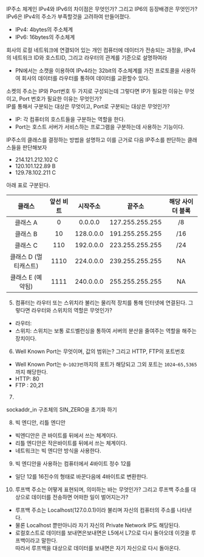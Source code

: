 IP주소 체계인 IPv4와 IPv6의 차이점은 무엇인가? 그리고 IP6의 등장배경은 무엇인가?
IPv6은 IPv4의 주소가 부족할것을 고려하여 만들어졌다.
* IPv4: 4bytes의 주소체계
* IPv6: 16bytes의 주소체계

회사의 로컬 네트워크에 연결되어 있는 개인 컴퓨터에 데이터가 전송되는 과정을, IPv4의 네트워크 ID와 호스트ID, 그리고 라우터의 관계를 기준으로 설명하여라
* PN에서는 소캣을 이용하여 IPv4라는 32bit의 주소체계를 가진 프로토콜을 사용하여 회사의 데이터를 라우터를 통하여 데이터를 교환할수 있다.


소켓의 주소는 IP와 Port번호 두 가지로 구성되는데 그렇다면 IP가 필요한 이유는 무엇이고, Port 번호가 필요한 이유는 무엇인가?
<br>IP를 통해서 구분되는 대상은 무엇이고, Port로 구분되는 대상은 무엇인가?
* IP: 각 컴퓨터의 호스트들을 구분하는 역할을 한다. 
* Port는 호스트 서버가 서비스하는 프로그램을 구분하는데 사용하는 기능이다.

IP주소의 클래스를 결정하는 방법을 설명하고 이를 근거로 다음 IP주소를 판단하는 클래스들을 판단해보자
* 214.121.212.102 C
* 120.101.122.89 B
* 129.78.102.211 C

아래 표로 구분된다.

|         클래스        | 앞선 비트 |   시작주소  |      끝주소     | 해당 사이더 블록 |
|:---------------------:|:---------:|:-----------:|:---------------:|:----------------:|
| 클래스 A              |     0     |     0.0.0.0 | 127.255.255.255 |     /8           |
| 클래스 B              |     10    | 128.0.0.0   | 191.255.255.255 |     /16          |
| 클래스 C              |     110   | 192.0.0.0   | 223.255.255.255 |     /24          |
| 클래스 D (멀티캐스트) |     1110  | 224.0.0.0   | 239.255.255.255 |     NA           |
| 클래스 E (예약됨)     |     1111  | 240.0.0.0   | 255.255.255.255 |     NA           |


5. 컴퓨터는 라우터 또는 스위치라 불리는 물리적 장치를 통해 인터넷에 연결된다. 그렇다면 라우터와 스위치의 역할은 무엇인가?
* 라우터:
* 스위치: 스위치는 보통 로드벨런싱을 통하여 서버의 분산을 줄여주는 역할을 해주는 장치이다. 

6. Well Known Port는 무엇이며, 값의 범위는? 그리고  HTTP, FTP의 포트번호
* Well Known Port는 `0~1023번`까지의 포트가 해당되고 그외 포트는 `1024~65,5365` 까지 해당한다.
* HTTP: 80
* FTP : 20,21

7. 
sockaddr_in 구조체의 SIN_ZERO을 초기화 하기 

8. 빅 엔디안, 리틀 엔디안
* 빅엔디안은 큰 바이트를 뒤에서 쓰는 체계이다.
* 리틀 엔디안은 작은바이트를 뒤에서 쓰는 체계이다.
* 네트워크는 빅 엔디안 방식을 사용한다.

9. 빅 엔디안을 사용하는 컴퓨터에서 4바이트 정수 12를 
* 일단 12를 16진수의 형태로 바꾼다음에 4바이트로 변환한다. 

10. 루프백 주소는 어떻게 표현되며, 의미하는 바는 무엇인가? 그리고 루프백 주소를 대상으로 데이터를 전송하면 어떠한 일이 벌어지는가?
* 루프백 주소는 Localhost(127.0.0.1)이라 불리며 자신의 컴퓨터의 주소를 나타낸다. 
* 물론 Localhost 뿐만아니라 자기 자신의 Private Network IP도 해당된다.
* 로컬호스트로 데이터를 보내면은보내면은 L5에서 L7으로 다시 돌아오데 이것을 루프백이라고 말한다.
<br>따라서 루프백을 대상으로 데이터를 보내면은 자기 자신으로 다시 돌아온다. 
